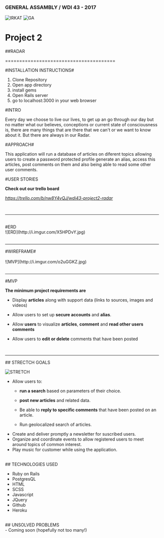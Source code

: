 ### GENERAL ASSAMBLY / WDI 43 - 2017

 ![IRKAT](http://i.imgur.com/xKn2oFy.png?1)
 ![GA](https://github.com/generalassembly/ga-ruby-on-rails-for-devs/raw/master/images/ga.png)
# Project 2

##RADAR

=======================================



#INSTALLATION  INSTRUCTIONS#
<ol>
<li>Clone Repository</li>
<li>Open app directory</li>
<li>install gems</li>
<li>Open Rails server</li>
<li>go to localhost:3000 in your web browser</li>
</ol>

#INTRO

Every day we choose to live our lives, to get up an go through our day but no matter what our believes, conceptions or current state of consciousness is, there are many things that are there that we can't or we want to know about it. But there are always in our Radar.
  
#APPROACH#

This application will run a database of articles on diferent topics allowing users to create a password protected profile generate an alias, access this articles, post comments on them and also being able to read some other user comments.

#USER STORIES
<br>

**Check out our trello board**

 *https://trello.com/b/nw8Y4vQJ/wdi43-project2-radar*
 
 <br>
 
 <hr>
<br>
#ERD
<br>
![ERD](http://i.imgur.com/X5HPDvY.jpg)
<br>
<br>
<hr>
#WIREFRAME#
<br>

<br>
![MVP](http://i.imgur.com/o2uGGKZ.jpg)

<br>
<br>
<hr>
#MVP
<br>

**The minimum project requirements are**
	
  
  - Display **articles** along with support data (links to sources, images and videos)
  
  - Allow users to set up **secure accounts** and **alias**.
  
  - Allow **users** to visualize **articles**, **comment** and **read other users comments**  
  
  - Allow users to **edit or delete** comments that have been posted

<br>
<hr>
## STRECTCH GOALS
<br>

![STRETCH](http://i.imgur.com/jG1l6zr.jpg)

- Allow users to:
	- 	**run a search** based on parameters of their choice.
	
	-  **post new articles** and related data.
	
	-  Be able to **reply to specific comments** that have been posted on an article.
	
	-  Run geolocalized search of articles.
- Create and deliver promptly a newsletter for suscribed users.
- Organize and coordinate events to allow registered users to meet around topics of common interest.
- Play music for customer while using the application.

<br>
## TECHNOLOGIES USED
<br>

- Ruby on Rails
- PostgresQL
- HTML
- SCSS
- Javascript
- JQuery
- Github
- Heroku


<br>
## UNSOLVED PROBLEMS
<br>
- Coming soon (hopefully not too many!)